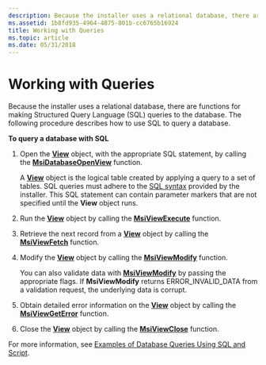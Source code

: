 ```yaml
---
description: Because the installer uses a relational database, there are functions for making Structured Query Language (SQL) queries to the database. The following procedure describes how to use SQL to query a database.
ms.assetid: 1b8fd935-4964-4875-801b-cc6765b16924
title: Working with Queries
ms.topic: article
ms.date: 05/31/2018
---
```


# Working with Queries

Because the installer uses a relational database, there are functions for making Structured Query Language (SQL) queries to the database. The following procedure describes how to use SQL to query a database.

**To query a database with SQL**

1.  Open the [**View**](view-object.md) object, with the appropriate SQL statement, by calling the [**MsiDatabaseOpenView**](/windows/desktop/api/Msiquery/nf-msiquery-msidatabaseopenviewa) function.

    A [**View**](view-object.md) object is the logical table created by applying a query to a set of tables. SQL queries must adhere to the [SQL syntax](sql-syntax.md) provided by the installer. This SQL statement can contain parameter markers that are not specified until the **View** object runs.

2.  Run the [**View**](view-object.md) object by calling the [**MsiViewExecute**](/windows/desktop/api/Msiquery/nf-msiquery-msiviewexecute) function.
3.  Retrieve the next record from a [**View**](view-object.md) object by calling the [**MsiViewFetch**](/windows/desktop/api/Msiquery/nf-msiquery-msiviewfetch) function.
4.  Modify the [**View**](view-object.md) object by calling the [**MsiViewModify**](/windows/desktop/api/Msiquery/nf-msiquery-msiviewmodify) function.

    You can also validate data with [**MsiViewModify**](/windows/desktop/api/Msiquery/nf-msiquery-msiviewmodify) by passing the appropriate flags. If **MsiViewModify** returns ERROR\_INVALID\_DATA from a validation request, the underlying data is corrupt.

5.  Obtain detailed error information on the [**View**](view-object.md) object by calling the [**MsiViewGetError**](/windows/desktop/api/Msiquery/nf-msiquery-msiviewgeterrora) function.
6.  Close the [**View**](view-object.md) object by calling the [**MsiViewClose**](/windows/desktop/api/Msiquery/nf-msiquery-msiviewclose) function.

For more information, see [Examples of Database Queries Using SQL and Script](examples-of-database-queries-using-sql-and-script.md).

 

 



